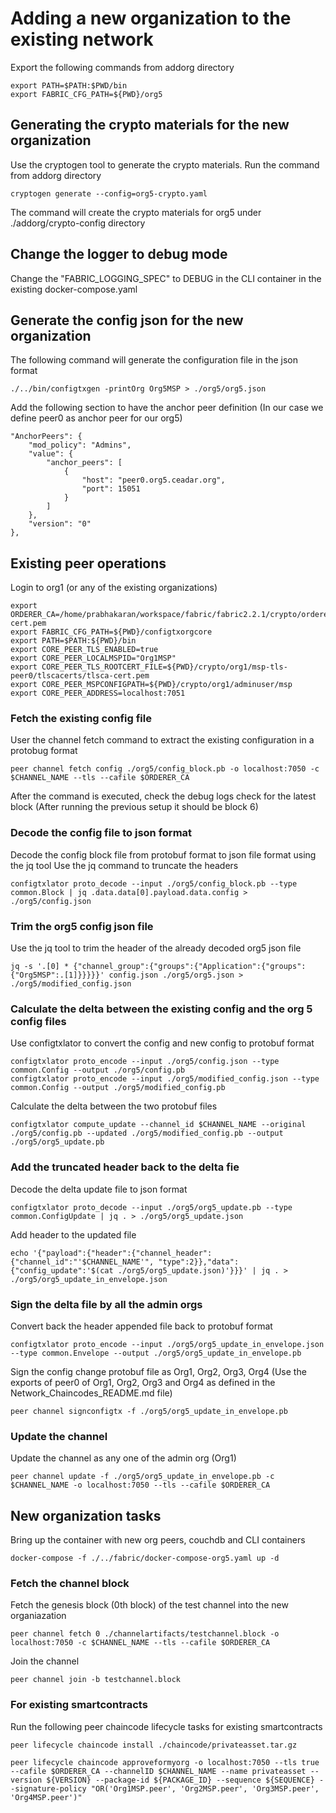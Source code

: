 # Adding a new organization to the existing network

Export the following commands from addorg directory
```
export PATH=$PATH:$PWD/bin
export FABRIC_CFG_PATH=${PWD}/org5
```



## Generating the crypto materials for the new organization

Use the cryptogen tool to generate the crypto materials. Run the command from addorg directory
```
cryptogen generate --config=org5-crypto.yaml
```
The command will create the crypto materials for org5 under ./addorg/crypto-config directory

## Change the logger to debug mode

Change the "FABRIC_LOGGING_SPEC" to DEBUG in the CLI container in the existing docker-compose.yaml

## Generate the config json for the new organization

The following command will generate the configuration file in the json format
```
./../bin/configtxgen -printOrg Org5MSP > ./org5/org5.json
```
Add the following section to have the anchor peer definition (In our case we define peer0 as anchor peer for our org5)
```
"AnchorPeers": {
    "mod_policy": "Admins",
    "value": {
        "anchor_peers": [
            {
                "host": "peer0.org5.ceadar.org",
                "port": 15051
            }
        ]
    },
	"version": "0"
},			
```


## Existing peer operations

Login to org1 (or any of the existing organizations)
````
export ORDERER_CA=/home/prabhakaran/workspace/fabric/fabric2.2.1/crypto/orderer/msp/tlscacerts/tlsca-cert.pem
export FABRIC_CFG_PATH=${PWD}/configtxorgcore
export PATH=$PATH:${PWD}/bin
export CORE_PEER_TLS_ENABLED=true
export CORE_PEER_LOCALMSPID="Org1MSP"
export CORE_PEER_TLS_ROOTCERT_FILE=${PWD}/crypto/org1/msp-tls-peer0/tlscacerts/tlsca-cert.pem
export CORE_PEER_MSPCONFIGPATH=${PWD}/crypto/org1/adminuser/msp
export CORE_PEER_ADDRESS=localhost:7051
````
### Fetch the existing config file

User the channel fetch command to extract the existing configuration in a protobug format
```
peer channel fetch config ./org5/config_block.pb -o localhost:7050 -c $CHANNEL_NAME --tls --cafile $ORDERER_CA
```
After the command is executed, check the debug logs check for the latest block (After running the previous setup it should be block 6)

### Decode the config file to json format

Decode the config block file from protobuf format to json file format using the jq tool
Use the jq command to truncate the headers

```
configtxlator proto_decode --input ./org5/config_block.pb --type common.Block | jq .data.data[0].payload.data.config > ./org5/config.json
```

### Trim the org5 config json file

Use the jq tool to trim the header of the already decoded org5 json file

```
jq -s '.[0] * {"channel_group":{"groups":{"Application":{"groups": {"Org5MSP":.[1]}}}}}' config.json ./org5/org5.json > ./org5/modified_config.json
```

### Calculate the delta between the existing config and the org 5 config files

Use configtxlator to convert the config and new config to protobuf format
```
configtxlator proto_encode --input ./org5/config.json --type common.Config --output ./org5/config.pb
configtxlator proto_encode --input ./org5/modified_config.json --type common.Config --output ./org5/modified_config.pb
```

Calculate the delta between the two protobuf files
```
configtxlator compute_update --channel_id $CHANNEL_NAME --original ./org5/config.pb --updated ./org5/modified_config.pb --output ./org5/org5_update.pb
```

### Add the truncated header back to the delta fie

Decode the delta update file to json format
```
configtxlator proto_decode --input ./org5/org5_update.pb --type common.ConfigUpdate | jq . > ./org5/org5_update.json
```

Add header to the updated file
```
echo '{"payload":{"header":{"channel_header":{"channel_id":"'$CHANNEL_NAME'", "type":2}},"data":{"config_update":'$(cat ./org5/org5_update.json)'}}}' | jq . > ./org5/org5_update_in_envelope.json
```

### Sign the delta file by all the admin orgs

Convert back the header appended file back to protobuf format
```
configtxlator proto_encode --input ./org5/org5_update_in_envelope.json --type common.Envelope --output ./org5/org5_update_in_envelope.pb
```

Sign the config change protobuf file as Org1, Org2, Org3, Org4 (Use the exports of peer0 of Org1, Org2, Org3 and Org4 as defined in the Network_Chaincodes_README.md file)
```
peer channel signconfigtx -f ./org5/org5_update_in_envelope.pb
```


### Update the channel 

Update the channel as any one of the admin org (Org1)
```
peer channel update -f ./org5/org5_update_in_envelope.pb -c $CHANNEL_NAME -o localhost:7050 --tls --cafile $ORDERER_CA
```


## New organization tasks

Bring up the container with new org peers, couchdb and CLI containers
```
docker-compose -f ./../fabric/docker-compose-org5.yaml up -d
```

### Fetch the channel block

Fetch the genesis block (0th block) of the test channel into the new organiazation
```
peer channel fetch 0 ./channelartifacts/testchannel.block -o localhost:7050 -c $CHANNEL_NAME --tls --cafile $ORDERER_CA
```

Join the channel
```
peer channel join -b testchannel.block
```

### For existing smartcontracts

Run the following peer chaincode lifecycle tasks for existing smartcontracts
```
peer lifecycle chaincode install ./chaincode/privateasset.tar.gz

peer lifecycle chaincode approveformyorg -o localhost:7050 --tls true --cafile $ORDERER_CA --channelID $CHANNEL_NAME --name privateasset --version ${VERSION} --package-id ${PACKAGE_ID} --sequence ${SEQUENCE} --signature-policy "OR('Org1MSP.peer', 'Org2MSP.peer', 'Org3MSP.peer', 'Org4MSP.peer')"

```
